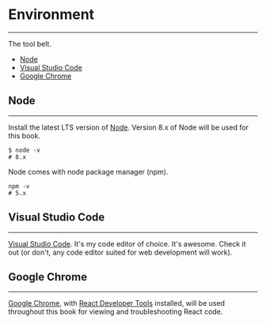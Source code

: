 # Environment

---

The tool belt.

* [Node](#node)
* [Visual Studio Code](#visual-studio-code)
* [Google Chrome](google-chrome)

## Node

---

Install the latest LTS version of [Node](https://nodejs.org/en/). Version 8.x of Node will be used for this book. 

```shell
$ node -v
# 8.x
```

Node comes with node package manager (npm).

```shell
npm -v
# 5.x
```

## Visual Studio Code

---

[Visual Studio Code](https://code.visualstudio.com/). It's my code editor of choice. It's awesome. Check it out (or don't, any code editor suited for web development will work).

## Google Chrome

---

[Google Chrome](https://www.google.com/chrome/), with [React Developer Tools](https://chrome.google.com/webstore/detail/react-developer-tools/fmkadmapgofadopljbjfkapdkoienihi?hl=en) installed, will be used throughout this book for viewing and troubleshooting React code.
